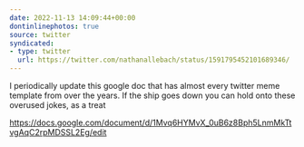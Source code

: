 ```yaml
---
date: 2022-11-13 14:09:44+00:00
dontinlinephotos: true
source: twitter
syndicated:
- type: twitter
  url: https://twitter.com/nathanallebach/status/1591795452101689346/
---
```


I periodically update this google doc that has almost every twitter meme template from over the years. If the ship goes down you can hold onto these overused jokes, as a treat 



https://docs.google.com/document/d/1Mvq6HYMvX_0uB6z8Bph5LnmMkTtvgAqC2rpMDSSL2Eg/edit